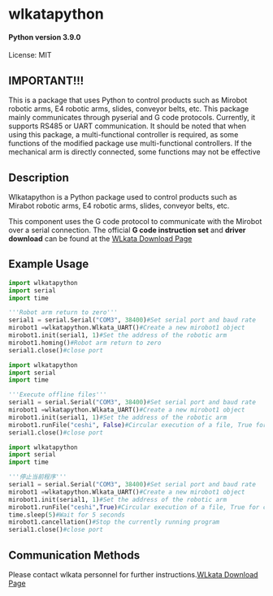 # wlkatapython

#### Python version 3.9.0

License: MIT


## IMPORTANT!!!

This is a package that uses Python to control products such as Mirobot robotic arms, E4 robotic arms, slides, conveyor belts, etc. This package mainly communicates through pyserial and G code protocols. Currently, it supports RS485 or UART communication. It should be noted that when using this package, a multi-functional controller is required, as some functions of the modified package use multi-functional controllers. If the mechanical arm is directly connected, some functions may not be effective


## Description

Wlkatapython is a Python package used to control products such as Mirabot robotic arms, E4 robotic arms, slides, conveyor belts, etc.


This component uses the G code protocol to communicate with the Mirobot over a serial connection. The official **G code instruction set** and **driver download** can be found at the [WLkata Download Page](https://www.wlkata.com/pages/download-center)

## Example Usage

```python
import wlkatapython
import serial
import time

'''Robot arm return to zero'''
serial1 = serial.Serial("COM3", 38400)#Set serial port and baud rate
mirobot1 =wlkatapython.Wlkata_UART()#Create a new mirobot1 object
mirobot1.init(serial1, 1)#Set the address of the robotic arm
mirobot1.homing()#Robot arm return to zero
serial1.close()#close port
```
```python
import wlkatapython
import serial
import time

'''Execute offline files'''
serial1 = serial.Serial("COM3", 38400)#Set serial port and baud rate
mirobot1 =wlkatapython.Wlkata_UART()#Create a new mirobot1 object
mirobot1.init(serial1, 1)#Set the address of the robotic arm
mirobot1.runFile("ceshi", False)#Circular execution of a file, True for circular execution of the file, False for single execution of the file
serial1.close()#close port
```
```python
import wlkatapython
import serial
import time

'''停止当前程序'''
serial1 = serial.Serial("COM3", 38400)#Set serial port and baud rate
mirobot1 =wlkatapython.Wlkata_UART()#Create a new mirobot1 object
mirobot1.init(serial1, 1)#Set the address of the robotic arm
mirobot1.runFile("ceshi",True)#Circular execution of a file, True for circular execution of the file, False for single execution of the file
time.sleep(5)#Wait for 5 seconds
mirobot1.cancellation()#Stop the currently running program
serial1.close()#close port
```


## Communication Methods

Please contact wlkata personnel for further instructions.[WLkata Download Page](https://www.wlkata.com/pages/download-center)
